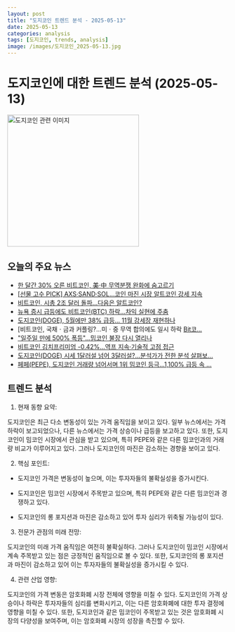 ```yaml
---
layout: post
title: "도지코인 트렌드 분석 - 2025-05-13"
date: 2025-05-13
categories: analysis
tags: [도지코인, trends, analysis]
image: /images/도지코인_2025-05-13.jpg
---
```


# 도지코인에 대한 트렌드 분석 (2025-05-13)

<img src="https://nan0silver.github.io/doge_trend_monitoring/images/도지코인_2025-05-13.jpg" alt="도지코인 관련 이미지" width="300">

## 오늘의 주요 뉴스

- [한 달간 30% 오른 비트코인</b>, 美·中 무역분쟁 완화에 숨고르기](https://it.chosun.com/news/articleView.html?idxno=2023092140498)
- [[선물 고수 PICK] AXS·SAND·SOL…코인</b> 마진 시장 알트코인</b> 강세 지속](https://www.tokenpost.kr/news/cryptocurrency/247037)
- [비트코인</b>, 시총 2조 달러 돌파…다음은 알트코인</b>?](http://www.joseilbo.com/news/news_read.php?uid=543049&class=78&grp=)
- [뉴욕 증시 급등에도 비트코인</b>(BTC) 하락…차익 실현에 주춤](https://www.tokenpost.kr/news/cryptocurrency/247020)
- [도지코인</b>(DOGE), 5월에만 38% 급등… 11월 강세장 재현하나](https://www.tokenpost.kr/news/cryptocurrency/247030)
- [비트코인</b>, 국채ㆍ금과 커플링?…미ㆍ중 무역 합의에도 일시 하락 [Bit코...](https://www.etoday.co.kr/news/view/2469845)
- [&quot;일주일 만에 500% 폭등&quot;…밈코인</b> 불장 다시 열리나](https://www.widedaily.com/news/articleView.html?idxno=267120)
- [비트코인</b> 김치프리미엄 -0.42%…역프 지속·기술적 고점 접근](https://www.tokenpost.kr/news/cryptocurrency/246999)
- [도지코인</b>(DOGE) 시세 1달러설 넘어 3달러설?…분석가가 전한 분석 살펴보...](https://www.cbci.co.kr/news/articleView.html?idxno=500780)
- [페페(PEPE), 도지코인</b> 거래량 넘어서며 1위 밈코인 등극…1,100% 급등 속 ...](http://coinreaders.com/159677)

## 트렌드 분석

1. 현재 동향 요약: 

도지코인은 최근 다소 변동성이 있는 가격 움직임을 보이고 있다. 일부 뉴스에서는 가격 하락이 보고되었으나, 다른 뉴스에서는 가격 상승이나 급등을 보고하고 있다. 또한, 도지코인이 밈코인 시장에서 관심을 받고 있으며, 특히 PEPE와 같은 다른 밈코인과의 거래량 비교가 이루어지고 있다. 그러나 도지코인의 마진은 감소하는 경향을 보이고 있다.



2. 핵심 포인트:

- 도지코인 가격은 변동성이 높으며, 이는 투자자들의 불확실성을 증가시킨다.

- 도지코인은 밈코인 시장에서 주목받고 있으며, 특히 PEPE와 같은 다른 밈코인과 경쟁하고 있다.

- 도지코인의 롱 포지션과 마진은 감소하고 있어 투자 심리가 위축될 가능성이 있다.



3. 전문가 관점의 미래 전망:

도지코인의 미래 가격 움직임은 여전히 불확실하다. 그러나 도지코인이 밈코인 시장에서 계속 주목받고 있는 점은 긍정적인 움직임으로 볼 수 있다. 또한, 도지코인의 롱 포지션과 마진이 감소하고 있어 이는 투자자들의 불확실성을 증가시킬 수 있다.



4. 관련 산업 영향:

도지코인의 가격 변동은 암호화폐 시장 전체에 영향을 미칠 수 있다. 도지코인의 가격 상승이나 하락은 투자자들의 심리를 변화시키고, 이는 다른 암호화폐에 대한 투자 결정에 영향을 미칠 수 있다. 또한, 도지코인과 같은 밈코인이 주목받고 있는 것은 암호화폐 시장의 다양성을 보여주며, 이는 암호화폐 시장의 성장을 촉진할 수 있다.